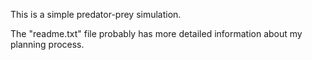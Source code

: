 This is a simple predator-prey simulation.

The "readme.txt" file probably has more detailed information about my planning process.
